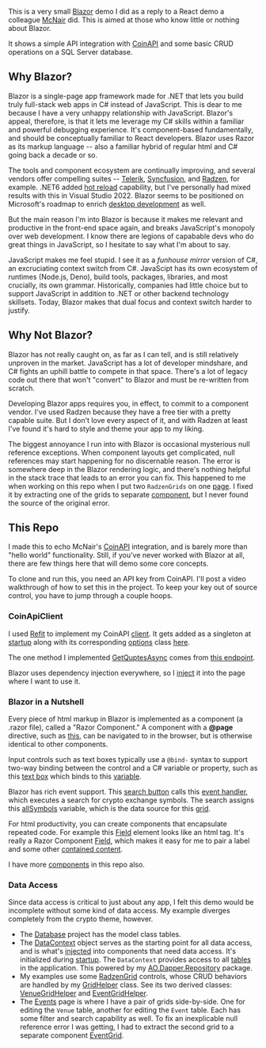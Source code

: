 This is a very small [Blazor](https://dotnet.microsoft.com/en-us/apps/aspnet/web-apps/blazor) demo I did as a reply to a React demo a colleague [McNair](https://github.com/tmcnairbledsoe) did. This is aimed at those who know little or nothing about Blazor.

It shows a simple API integration with [CoinAPI](https://www.coinapi.io/) and some basic CRUD operations on a SQL Server database.

## Why Blazor?
Blazor is a single-page app framework made for .NET that lets you build truly full-stack web apps in C# instead of JavaScript. This is dear to me because I have a very unhappy relationship with JavaScript. Blazor's appeal, therefore, is that it lets me leverage my C# skills within a familiar and powerful debugging experience. It's component-based fundamentally, and should be conceptually familiar to React developers. Blazor uses Razor as its markup language -- also a familiar hybrid of regular html and C# going back a decade or so.

The tools and component ecosystem are continually improving, and several vendors offer compelling suites -- [Telerik](https://www.telerik.com/blazor-ui), [Syncfusion](https://www.syncfusion.com/blazor-components), and [Radzen](https://blazor.radzen.com/), for example. .NET6 added [hot reload](https://devblogs.microsoft.com/dotnet/introducing-net-hot-reload/#best-in-visual-studio-2022-net-6) capability, but I've personally had mixed results with this in Visual Studio 2022. Blazor seems to be positioned on Microsoft's roadmap to enrich [desktop development](https://devblogs.microsoft.com/dotnet/announcing-net-6-preview-1/#blazor-desktop-apps) as well.

But the main reason I'm into Blazor is because it makes me relevant and productive in the front-end space again, and breaks JavaScript's monopoly over web development. I know there are legions of capabable devs who do great things in JavaScript, so I hesitate to say what I'm about to say.

JavaScript makes me feel stupid. I see it as a _funhouse mirror_ version of C#, an excruciating context switch from C#. JavaScipt has its own ecosystem of runtimes (Node.js, Deno), build tools, packages, libraries, and most crucially, its own grammar. Historically, companies had little choice but to support JavaScript in addition to .NET or other backend technology skillsets. Today, Blazor makes that dual focus and context switch harder to justify.

## Why Not Blazor?
Blazor has not really caught on, as far as I can tell, and is still relatively unproven in the market. JavaScript has a lot of developer mindshare, and C# fights an uphill battle to compete in that space. There's a lot of legacy code out there that won't "convert" to Blazor and must be re-written from scratch.

Developing Blazor apps requires you, in effect, to commit to a component vendor. I've used Radzen because they have a free tier with a pretty capable suite. But I don't love every aspect of it, and with Radzen at least I've found it's hard to style and theme your app to my liking.

The biggest annoyance I run into with Blazor is occasional mysterious null reference exceptions. When component layouts get complicated, null references may start happening for no discernable reason. The error is somewhere deep in the Blazor rendering logic, and there's nothing helpful in the stack trace that leads to an error you can fix. This  happened to me when working on this repo when I put two `RadzenGrids` on one [page](https://github.com/adamfoneil/CryptoDemo.Blazor/blob/master/CryptoDemo.Blazor/Pages/Events.razor). I fixed it by extracting one of the grids to separate [component](https://github.com/adamfoneil/CryptoDemo.Blazor/blob/master/CryptoDemo.Blazor/Components/UI/EventGrid.razor), but I never found the source of the original error.

## This Repo
I made this to echo McNair's [CoinAPI](https://www.coinapi.io/) integration, and is barely more than "hello world" functionality. Still, if you've never worked with Blazor at all, there are few things here that will demo some core concepts.

To clone and run this, you need an API key from CoinAPI. I'll post a video walkthrough of how to set this in the project. To keep your key out of source control, you have to jump through a couple hoops.

### CoinApiClient
I used [Refit](https://github.com/reactiveui/refit) to implement my CoinAPI [client](https://github.com/adamfoneil/CryptoDemo.Blazor/blob/master/CryptoDemo.Services/CoinApiClient.cs). It gets added as a singleton at [startup](https://github.com/adamfoneil/CryptoDemo.Blazor/blob/master/CryptoDemo.Blazor/Program.cs#L13) along with its corresponding [options](https://github.com/adamfoneil/CryptoDemo.Blazor/blob/master/CryptoDemo.Blazor/Program.cs#L12) class [here](https://github.com/adamfoneil/CryptoDemo.Blazor/blob/master/CryptoDemo.Services/Models/CoinApiOptions.cs).

The one method I implemented [GetQuptesAsync](https://github.com/adamfoneil/CryptoDemo.Blazor/blob/master/CryptoDemo.Services/Interfaces/ICoinApi.cs#L9) comes from [this endpoint](https://docs.coinapi.io/#current-data-get).

Blazor uses dependency injection everywhere, so I [inject](https://github.com/adamfoneil/CryptoDemo.Blazor/blob/master/CryptoDemo.Blazor/Pages/Symbols.razor#L2) it into the page where I want to use it.

### Blazor in a Nutshell
Every piece of html markup in Blazor is implemented as a component (a .razor file), called a "Razor Component." A component with a **@page** directive, such as [this](https://github.com/adamfoneil/CryptoDemo.Blazor/blob/master/CryptoDemo.Blazor/Pages/Symbols.razor#L1), can be navigated to in the browser, but is otherwise identical to other components.

Input controls such as text boxes typically use a `@bind-` syntax to support two-way binding between the control and a C# variable or property, such as this [text box](https://github.com/adamfoneil/CryptoDemo.Blazor/blob/master/CryptoDemo.Blazor/Pages/Symbols.razor#L7) which binds to this [variable](https://github.com/adamfoneil/CryptoDemo.Blazor/blob/master/CryptoDemo.Blazor/Pages/Symbols.razor#L26).

Blazor has rich event support. This [search button](https://github.com/adamfoneil/CryptoDemo.Blazor/blob/master/CryptoDemo.Blazor/Pages/Symbols.razor#L10) calls this [event handler](https://github.com/adamfoneil/CryptoDemo.Blazor/blob/master/CryptoDemo.Blazor/Pages/Symbols.razor#L29-L33), which executes a search for crypto exchange symbols. The search assigns this [allSymbols](https://github.com/adamfoneil/CryptoDemo.Blazor/blob/master/CryptoDemo.Blazor/Pages/Symbols.razor#L33) variable, which is the data source for this [grid](https://github.com/adamfoneil/CryptoDemo.Blazor/blob/master/CryptoDemo.Blazor/Pages/Symbols.razor#L13).

For html productivity, you can create components that encapsulate repeated code. For example this [Field](https://github.com/adamfoneil/CryptoDemo.Blazor/blob/master/CryptoDemo.Blazor/Pages/Symbols.razor#L6) element looks like an html tag. It's really a Razor Component [Field](https://github.com/adamfoneil/CryptoDemo.Blazor/blob/master/CryptoDemo.Blazor/Components/Field.razor), which makes it easy for me to pair a label and some other [contained content](https://github.com/adamfoneil/CryptoDemo.Blazor/blob/master/CryptoDemo.Blazor/Components/Field.razor#L8).

I have more [components](https://github.com/adamfoneil/CryptoDemo.Blazor/tree/master/CryptoDemo.Blazor/Components) in this repo also.

### Data Access
Since data access is critical to just about any app, I felt this demo would be incomplete without some kind of data access. My example diverges completely from the crypto theme, however.

- The [Database](https://github.com/adamfoneil/CryptoDemo.Blazor/tree/master/CryptoDemo.Database) project has the model class tables.
- The [DataContext](https://github.com/adamfoneil/CryptoDemo.Blazor/blob/master/CryptoDemo.Services/DataContext.cs) object serves as the starting point for all data access, and is what's [injected](https://github.com/adamfoneil/CryptoDemo.Blazor/blob/master/CryptoDemo.Blazor/Pages/Events.razor#L2) into components that need data access. It's initialized during [startup](https://github.com/adamfoneil/CryptoDemo.Blazor/blob/master/CryptoDemo.Blazor/Program.cs#L15-L16). The `DataContext` provides access to all [tables](https://github.com/adamfoneil/CryptoDemo.Blazor/blob/master/CryptoDemo.Services/DataContext.cs#L27--L28) in the application. This powered by my [AO.Dapper.Repository](https://www.nuget.org/packages/AO.Dapper.Repository.SqlServer/) package.
- My examples use some [RadzenGrid](https://blazor.radzen.com/datagrid) controls, whose CRUD behaviors are handled by my [GridHelper](https://github.com/adamfoneil/CryptoDemo.Blazor/blob/master/CryptoDemo.Blazor/Classes/GridHelper.cs) class. See its two derived classes: [VenueGridHelper](https://github.com/adamfoneil/CryptoDemo.Blazor/blob/master/CryptoDemo.Blazor/Classes/GridHelpers/VenueGridHelper.cs) and [EventGridHelper](https://github.com/adamfoneil/CryptoDemo.Blazor/blob/master/CryptoDemo.Blazor/Classes/GridHelpers/EventGridHelper.cs).
- The [Events](https://github.com/adamfoneil/CryptoDemo.Blazor/blob/master/CryptoDemo.Blazor/Pages/Events.razor) page is where I have a pair of grids side-by-side. One for editing the `Venue` table, another for editing the `Event` table. Each has some filter and search capability as well. To fix an inexplicable null reference error I was getting, I had to extract the second grid to a separate component [EventGrid](https://github.com/adamfoneil/CryptoDemo.Blazor/blob/master/CryptoDemo.Blazor/Components/UI/EventGrid.razor).
